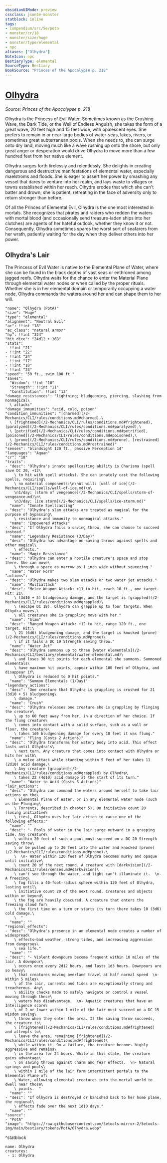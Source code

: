 ```yaml
---
obsidianUIMode: preview
cssclass: json5e-monster
statblock: inline
tags:
- compendium/src/5e/pota
- monster/cr/18
- monster/size/huge
- monster/type/elemental
- npc
aliases: ["Olhydra"]
NoteIcon: npc
BestiaryType: elemental
SourceType: Bestiary
BookSource: "Princes of the Apocalypse p. 218"
---
```

# [Olhydra](2-Mechanics/CLI/bestiary/npc/olhydra-pota.md)
*Source: Princes of the Apocalypse p. 218*  

Olhydra is the Princess of Evil Water. Sometimes known as the Crushing Wave, the Dark Tide, or the Well of Endless Anguish, she takes the form of a great wave, 20 feet high and 15 feet wide, with opalescent eyes. She prefers to remain in or near large bodies of water-seas, lakes, rivers, or sometimes great subterranean pools. When she needs to, she can surge onto dry land, moving much like a wave rushing up onto the shore, but only great anger or desperation would drive Olhydra to move more than a few hundred feet from her native element.

Olhydra surges forth tirelessly and relentlessly. She delights in creating dangerous and destructive manifestations of elemental water, especially maelstroms and floods. She is eager to assert her power by smashing any vessel that dares to venture into her realm, and lays waste to villages or towns established within her reach. Olhydra erodes that which she can't batter and drown; she is patient, retreating in the face of adversity only to return stronger than before.

Of all the Princes of Elemental Evil, Olhydra is the one most interested in mortals. She recognizes that pirates and raiders who redden the waters with mortal blood (and occasionally send treasure-laden ships into her clutches) are agents of her hateful outlook, whether they know it or not. Consequently, Olhydra sometimes spares the worst sort of seafarers from her wrath, patiently waiting for the day when they deliver others into her power.

## Olhydra's Lair

The Princess of Evil Water is native to the Elemental Plane of Water, where she can be found in the black depths of vast seas or enthroned among jagged reefs. Olhydra waits for the chance to enter the Material Plane through elemental water nodes or when called by the proper rituals. Whether she is in her elemental domain or temporarily occupying a water node, Olhydra commands the waters around her and can shape them to her will.

```statblock
"name": "Olhydra (PotA)"
"size": "Huge"
"type": "elemental"
"alignment": "Neutral Evil"
"ac": !!int "18"
"ac_class": "natural armor"
"hp": !!int "324"
"hit_dice": "24d12 + 168"
"stats":
- !!int "21"
- !!int "22"
- !!int "24"
- !!int "17"
- !!int "18"
- !!int "23"
"speed": "50 ft., swim 100 ft."
"saves":
  "Wisdom": !!int "10"
  "Strength": !!int "11"
  "Constitution": !!int "13"
"damage_resistances": "lightning; bludgeoning, piercing, slashing from nonmagical\
  \ attacks"
"damage_immunities": "acid, cold, poison"
"condition_immunities": "[charmed](/2-Mechanics/CLI/rules/conditions.md#charmed),\
  \ [frightened](/2-Mechanics/CLI/rules/conditions.md#frightened), [paralyzed](/2-Mechanics/CLI/rules/conditions.md#paralyzed),\
  \ [petrified](/2-Mechanics/CLI/rules/conditions.md#petrified), [poisoned](/2-Mechanics/CLI/rules/conditions.md#poisoned),\
  \ [prone](/2-Mechanics/CLI/rules/conditions.md#prone), [restrained](/2-Mechanics/CLI/rules/conditions.md#restrained)"
"senses": "blindsight 120 ft., passive Perception 14"
"languages": "Aquan"
"cr": "18"
"traits":
- "desc": "Olhydra's innate spellcasting ability is Charisma (spell save DC 20, +12\
    \ to hit with spell attacks). She can innately cast the following spells, requiring\
    \ no material components:\n\nAt will: [wall of ice](/2-Mechanics/CLI/spells/wall-of-ice.md)\n\
    \n1/day: [storm of vengeance](/2-Mechanics/CLI/spells/storm-of-vengeance.md)\n\
    \n3/day: [ice storm](/2-Mechanics/CLI/spells/ice-storm.md)"
  "name": "Innate Spellcasting"
- "desc": "Olhydra's slam attacks are treated as magical for the purpose of bypassing\
    \ resistance and immunity to nonmagical attacks."
  "name": "Empowered Attacks"
- "desc": "If Olhydra fails a saving throw, she can choose to succeed instead."
  "name": "Legendary Resistance (3/Day)"
- "desc": "Olhydra has advantage on saving throws against spells and other magical\
    \ effects."
  "name": "Magic Resistance"
- "desc": "Olhydra can enter a hostile creature's space and stop there. She can move\
    \ through a space as narrow as 1 inch wide without squeezing."
  "name": "Water Form"
"actions":
- "desc": "Olhydra makes two slam attacks or two water jet attacks."
  "name": "Multiattack"
- "desc": "Melee Weapon Attack: +11 to hit, reach 10 ft., one target. Hit: 21\
    \ (3d10 + 5) bludgeoning damage, and the target is [grappled](/2-Mechanics/CLI/rules/conditions.md#grappled)\
    \ (escape DC 19). Olhydra can grapple up to four targets. When Olhydra moves,\
    \ all creatures she is grappling move with her."
  "name": "Slam"
- "desc": "Ranged Weapon Attack: +12 to hit, range 120 ft., one target. Hit:\
    \ 21 (6d6) bludgeoning damage, and the target is knocked [prone](/2-Mechanics/CLI/rules/conditions.md#prone)\
    \ if it fails a DC 19 Strength saving throw."
  "name": "Water Jet"
- "desc": "Olhydra summons up to three [water elementals](/2-Mechanics/CLI/bestiary/elemental/water-elemental.md)\
    \ and loses 30 hit points for each elemental she summons. Summoned elementals\
    \ have maximum hit points, appear within 100 feet of Olhydra, and disappear if\
    \ Olhydra is reduced to 0 hit points."
  "name": "Summon Elementals (1/Day)"
"legendary_actions":
- "desc": "One creature that Olhydra is grappling is crushed for 21 (3d10 + 5) bludgeoning\
    \ damage."
  "name": "Crush"
- "desc": "Olhydra releases one creature she is grappling by flinging the creature\
    \ up to 60 feet away from her, in a direction of her choice. If the flung creature\
    \ comes into contact with a solid surface, such as a wall or floor, the creature\
    \ takes 1d6 bludgeoning damage for every 10 feet it was flung."
  "name": "Fling (Costs 2 Actions)"
- "desc": "Olhydra transforms her watery body into acid. This effect lasts until Olhydra's\
    \ next turn. Any creature that comes into contact with Olhydra or hits her with\
    \ a melee attack while standing within 5 feet of her takes 11 (2d10) acid damage.\
    \ Any creature [grappled](/2-Mechanics/CLI/rules/conditions.md#grappled) by Olhydra\
    \ takes 22 (4d10) acid damage at the start of its turn."
  "name": "Water to Acid (Costs 3 Actions)"
"lair_actions":
- "desc": "Olhydra can command the waters around herself to take lair actions on the\
    \ Elemental Plane of Water, or in any elemental water node (such as the Plunging\
    \ Torrents, described in chapter 5). On initiative count 20 (losing initiative\
    \ ties), Olhydra uses her lair action to cause one of the following effects:"
  "name": ""
- "desc": "- Pools of water in the lair surge outward in a grasping tide. Any creature\
    \ within 20 feet of such a pool must succeed on a DC 20 Strength saving throw\
    \ or be pulled up to 20 feet into the water and knocked [prone](/2-Mechanics/CLI/rules/conditions.md#prone).\
    \  \n- Water within 120 feet of Olhydra becomes murky and opaque until initiative\
    \ count 20 of the next round. A creature with [darkvision](/2-Mechanics/CLI/rules/senses.md#darkvision)\
    \ can't see through the water, and light can't illuminate it.  \n- A freezing\
    \ fog fills a 40-foot-radius sphere within 120 feet of Olhydra, lasting until\
    \ initiative count 20 of the next round. Creatures and objects within or beyond\
    \ the fog are heavily obscured. A creature that enters the freezing cloud for\
    \ the first time on a turn or starts its turn there takes 10 (3d6) cold damage.\
    \  "
  "name": ""
"regional_effects":
- "desc": "Olhydra's presence in an elemental node creates a number of widespread\
    \ effects—bad weather, strong tides, and increasing aggression from dangerous\
    \ sea life."
  "name": ""
- "desc": "- Violent downpours become frequent within 10 miles of the lair. A downpour\
    \ occurs once every 2d12 hours, and lasts 1d3 hours. Downpours are so heavy\
    \ that creatures moving overland travel at half normal speed  \n- Within 5 miles\
    \ of the lair, currents and tides are exceptionally strong and treacherous. Any\
    \ ability checks made to safely navigate or control a vessel moving through these\
    \ waters has disadvantage.  \n- Aquatic creatures that have an Intelligence score\
    \ of 2 or lower within 1 mile of the lair must succeed on a DC 15 Wisdom saving\
    \ throw when they enter the area. If the saving throw succeeds, the creature is\
    \ [frightened](/2-Mechanics/CLI/rules/conditions.md#frightened) and attempts to\
    \ leave the area, remaining [frightened](/2-Mechanics/CLI/rules/conditions.md#frightened)\
    \ while within it. On a failure, the creature becomes highly aggressive and remains\
    \ in the area for 24 hours. While in this state, the creature gains advantage\
    \ on saving throws against charm and fear effects.  \n- Natural springs and pools\
    \ within 1 mile of the lair form intermittent portals to the Elemental Plane of\
    \ Water, allowing elemental creatures into the mortal world to dwell near those\
    \ points.  "
  "name": ""
- "desc": "If Olhydra is destroyed or banished back to her home plane, the regional\
    \ effects fade over the next 1d10 days."
  "name": ""
"source":
- "PotA"
"image": "https://raw.githubusercontent.com/5etools-mirror-2/5etools-img/main/bestiary/tokens/PotA/Olhydra.webp"
```
^statblock

```encounter-table
name: Olhydra
creatures:
 - 1: Olhydra
```